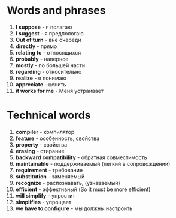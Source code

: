 # Words and phrases
1. **I suppose** - я полагаю
2. **I suggest** - я предпологаю
3. **Out of turn** - вне очереди
4. **directly** - прямо
5. **relating to** - относящихся
6. **probably** - наверное
7. **mostly** - по большей части
8. **regarding** - относительно
9. **realize** - я понимаю
10. **appreciate** - ценить
11. **it works for me** - Меня устраивает

# Technical words
1. **compiler** - компилятор
2. **feature** - особенность, свойства
3. **property** - свойства
4. **erasing** - стирание
5. **backward compatibility** - обратная совместимость
6. **maintainable** - поддерживаемый (легкий в сопровождении)
7. **requirement** - требование
8. **substitution** - заменяемый
9. **recognize** - распознавать, (узнаваемый)
10. **efficient** - эффективный (So it must be more efficient)
11. **will simplify** - упростит
12. **simplifies** - упрощает
13. **we have to configure** - мы должны настроить
